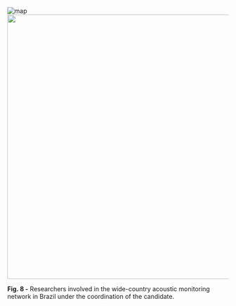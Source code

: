 ![map](https://user-images.githubusercontent.com/49490001/115522407-5def0a00-a28c-11eb-85ba-91d1d4705dd8.jpeg)
<img src="https://user-images.githubusercontent.com/73111079/106896243-98b3be00-66f1- 11eb-8b8b-9a52c10615c1.png" width="600">
<div id="fig-caption">
<b> Fig. 8 -</b> Researchers involved in the wide-country acoustic monitoring network in Brazil under the coordination of the candidate.
</div>
